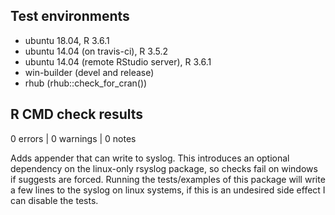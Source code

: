 ## Test environments
* ubuntu 18.04, R 3.6.1
* ubuntu 14.04 (on travis-ci), R 3.5.2
* ubuntu 14.04 (remote RStudio server), R 3.6.1
* win-builder (devel and release)
* rhub (rhub::check_for_cran())


## R CMD check results

0 errors | 0 warnings | 0 notes

Adds appender that can write to syslog. This introduces an optional dependency 
on the linux-only rsyslog package, so checks fail on windows if suggests are 
forced. Running the tests/examples of this package will write a few lines to
the syslog on linux systems, if this is an undesired side effect I can disable 
the tests.
